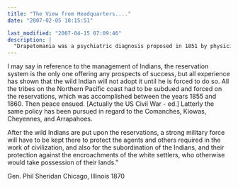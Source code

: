 ```yaml
---
title: "The View from Headquarters...."
date: "2007-02-05 10:15:51"

last_modified: "2007-04-15 07:09:46"
description: |
  "Drapetomania was a psychiatric diagnosis proposed in 1851 by physician Dr. Samuel A. Cartwright, of the Louisiania Medical Association, to explain the tendency of black slaves to flee captivity. While not terming it a disease, Gen. Phil Sheridan helped create and enforce an involuntary "cure" for the Plains Indian Problem. Here, he prescribes the reservation system as the only way to achieve "the management of Indians"..."
---
```


I may say in reference to the management of Indians, the reservation system is the only one offering any prospects of success, but all experience has shown that the wild Indian will not adopt it until he is forced to do so. All the tribes on the Northern Pacific coast had to be subdued and forced on the reservations, which was accomplished between the years 1855 and 1860. Then peace ensued. [Actually the US Civil War - ed.] Latterly the same policy has been pursued in regard to the Comanches, Kiowas, Cheyennes, and Arrapahoes.

After the wild Indians are put upon the reservations, a strong military force will have to be kept there to protect the agents and others required in the work of civilization, and also for the subordination of the Indians, and their protection against the encroachments of the white settlers, who otherwise would take possession of their lands."

Gen. Phil Sheridan
Chicago, Illinois
1870
